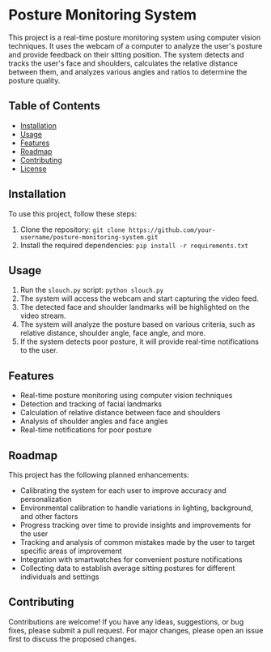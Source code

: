 # Posture Monitoring System

This project is a real-time posture monitoring system using computer vision techniques. It uses the webcam of a computer to analyze the user's posture and provide feedback on their sitting position. The system detects and tracks the user's face and shoulders, calculates the relative distance between them, and analyzes various angles and ratios to determine the posture quality.

## Table of Contents

- [Installation](#installation)
- [Usage](#usage)
- [Features](#features)
- [Roadmap](#roadmap)
- [Contributing](#contributing)
- [License](#license)

## Installation

To use this project, follow these steps:

1. Clone the repository: `git clone https://github.com/your-username/posture-monitoring-system.git`
2. Install the required dependencies: `pip install -r requirements.txt`

## Usage

1. Run the `slouch.py` script: `python slouch.py`
2. The system will access the webcam and start capturing the video feed.
3. The detected face and shoulder landmarks will be highlighted on the video stream.
4. The system will analyze the posture based on various criteria, such as relative distance, shoulder angle, face angle, and more.
5. If the system detects poor posture, it will provide real-time notifications to the user.

## Features

- Real-time posture monitoring using computer vision techniques
- Detection and tracking of facial landmarks
- Calculation of relative distance between face and shoulders
- Analysis of shoulder angles and face angles
- Real-time notifications for poor posture

## Roadmap

This project has the following planned enhancements:

- Calibrating the system for each user to improve accuracy and personalization
- Environmental calibration to handle variations in lighting, background, and other factors
- Progress tracking over time to provide insights and improvements for the user
- Tracking and analysis of common mistakes made by the user to target specific areas of improvement
- Integration with smartwatches for convenient posture notifications
- Collecting data to establish average sitting postures for different individuals and settings

## Contributing

Contributions are welcome! If you have any ideas, suggestions, or bug fixes, please submit a pull request. For major changes, please open an issue first to discuss the proposed changes.
